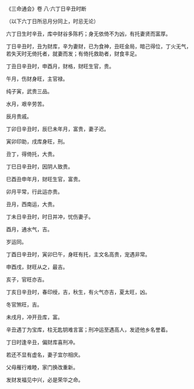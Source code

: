 《三命通会》卷 八·六丁日辛丑时断

（以下六丁日所忌月分同上，时忌无论）

六丁日生时辛丑，库中财谷多陈朽；身无依倚不为凶，有托妻贤而富厚。

丁日辛丑时，丑为财库，辛为妻财，已为食神，丑旺金局，暗己得位，丁火无气，若失天时无倚托者，就妻而发；有倚托救助者，财食丰足。

丁丑日辛丑时，申酉月，财格，财旺生官，贵。

午月，伤财身旺，主官禄。

纯子寅，武贵三品。

水月，艰辛劳苦。

辰月贵戚。

丁卯日辛丑时，辰巳未年月，富贵，妻子迟。

寅卯印助，戌库身旺，刑。

丑丁，得倚托，大贵。

丁巳日辛丑时，因阴人致贵。

巳酉丑申年月，财旺生官，富贵。

卯月平常，行此运亦贵。

丑月，西南运，大贵。

丁未日辛丑时，时日并冲，忧伤妻子。

酉月，通水气，吉。

岁运同。

丁酉日辛丑时，寅卯巳午，身旺有托，主文名高贵，宠遇非常。

申酉戌，财旺从之，最吉。

亥子，官旺亦吉。

丁亥日辛丑时，春印绶，吉，秋生，有火气亦吉，夏太旺，凶。

冬官煞旺，吉。

未戌月，冲开丑库，富。

辛丑遇丁为宝库，柱无匙钥难言富；刑冲运至遇高人，发迹他乡名誉着。

丁日时逢辛丑，偏财库喜刑冲。

若还不显有虚名，妻子宜尔相庆。

父母雁行难睦，家门换改重新。

发财发福见中兴，必是荣华之命。

